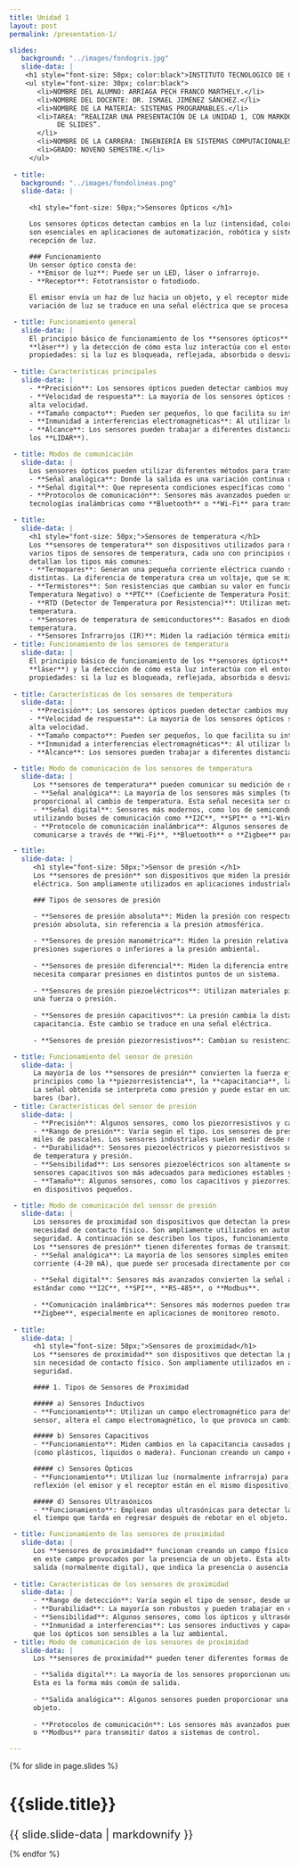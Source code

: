 ```yaml
---
title: Unidad 1
layout: post
permalink: /presentation-1/

slides:
   background: "../images/fondogris.jpg"
   slide-data: |
    <h1 style="font-size: 50px; color:black">INSTITUTO TECNOLOGICO DE CANCUN </h1>
    <ul style="font-size: 30px; color:black">
       <li>NOMBRE DEL ALUMNO: ARRIAGA PECH FRANCO MARTHELY.</li>
       <li>NOMBRE DEL DOCENTE: DR. ISMAEL JIMÉNEZ SÁNCHEZ.</li>
       <li>NOMBRE DE LA MATERIA: SISTEMAS PROGRAMABLES.</li>
       <li>TAREA: “REALIZAR UNA PRESENTACIÓN DE LA UNIDAD 1, CON MARKDOWN, USANDO https://slides.webjeda.com/ EN SU PROPIO REPOSITORIO 
            DE SLIDES”.
       </li>
       <li>NOMBRE DE LA CARRERA: INGENIERÍA EN SISTEMAS COMPUTACIONALES.</li>
       <li>GRADO: NOVENO SEMESTRE.</li>
     </ul>
     
 - title:
   background: "../images/fondolineas.png"
   slide-data: |
   
     <h1 style="font-size: 50px;">Sensores Ópticos </h1>

     Los sensores ópticos detectan cambios en la luz (intensidad, color o posición) para generar una señal de salida. Estos dispositivos 
     son esenciales en aplicaciones de automatización, robótica y sistemas de seguridad. El funcionamiento se basa en la emisión y 
     recepción de luz.

     ### Funcionamiento
     Un sensor óptico consta de:
     - **Emisor de luz**: Puede ser un LED, láser o infrarrojo.
     - **Receptor**: Fototransistor o fotodiodo. 

     El emisor envía un haz de luz hacia un objeto, y el receptor mide la cantidad de luz reflejada, interrumpida o absorbida. La 
     variación de luz se traduce en una señal eléctrica que se procesa para tomar decisiones automáticas.

 - title: Funcionamiento general
   slide-data: |
     El principio básico de funcionamiento de los **sensores ópticos** es la emisión de luz (ya sea **infrarroja**, **visible** o 
     **láser**) y la detección de cómo esta luz interactúa con el entorno. Dependiendo del tipo de sensor, pueden medir diferentes 
     propiedades: si la luz es bloqueada, reflejada, absorbida o desviada.
   
 - title: Características principales
   slide-data: | 
     - **Precisión**: Los sensores ópticos pueden detectar cambios muy pequeños en su entorno.
     - **Velocidad de respuesta**: La mayoría de los sensores ópticos son muy rápidos, lo que los hace adecuados para aplicaciones de 
     alta velocidad.
     - **Tamaño compacto**: Pueden ser pequeños, lo que facilita su integración en sistemas electrónicos.
     - **Inmunidad a interferencias electromagnéticas**: Al utilizar luz, no se ven afectados por campos electromagnéticos.
     - **Alcance**: Los sensores pueden trabajar a diferentes distancias, dependiendo de su tipo (algunos hasta varios kilómetros, como 
     los **LIDAR**).

 - title: Modos de comunicación
   slide-data: |
     Los sensores ópticos pueden utilizar diferentes métodos para transmitir su señal, incluyendo:
     - **Señal analógica**: Donde la salida es una variación continua que corresponde a la intensidad de la luz recibida.
     - **Señal digital**: Que representa condiciones específicas como "presencia" o "ausencia" de un objeto.
     - **Protocolos de comunicación**: Sensores más avanzados pueden usar buses de comunicación como **I2C**, **RS-485**, o incluso 
     tecnologías inalámbricas como **Bluetooth** o **Wi-Fi** para transmitir información en sistemas más complejos.

 - title: 
   slide-data: |
     <h1 style="font-size: 50px;">Sensores de temperatura </h1>
     Los **sensores de temperatura** son dispositivos utilizados para medir la temperatura en diferentes ambientes y procesos. Existen 
     varios tipos de sensores de temperatura, cada uno con principios de funcionamiento y aplicaciones específicas. A continuación se 
     detallan los tipos más comunes:
     - **Termopares**: Generan una pequeña corriente eléctrica cuando se unen dos metales diferentes y están sometidos a temperaturas 
     distintas. La diferencia de temperatura crea un voltaje, que se mide y traduce a una lectura de temperatura.
     - **Termistores**: Son resistencias que cambian su valor en función de la temperatura. Pueden ser **NTC** (Coeficiente de 
     Temperatura Negativo) o **PTC** (Coeficiente de Temperatura Positivo).
     - **RTD (Detector de Temperatura por Resistencia)**: Utilizan metales, comúnmente platino, cuya resistencia eléctrica cambia con la 
     temperatura.
     - **Sensores de temperatura de semiconductores**: Basados en diodos o transistores que cambian su corriente de salida según la 
     temperatura.
     - **Sensores Infrarrojos (IR)**: Miden la radiación térmica emitida por un objeto y calculan la temperatura sin contacto físico.
 - title: Funcionamiento de los sensores de temperatura
   slide-data: |
     El principio básico de funcionamiento de los **sensores ópticos** es la emisión de luz (ya sea **infrarroja**, **visible** o 
     **láser**) y la detección de cómo esta luz interactúa con el entorno. Dependiendo del tipo de sensor, pueden medir diferentes 
     propiedades: si la luz es bloqueada, reflejada, absorbida o desviada.
   
 - title: Características de los sensores de temperatura
   slide-data: |
     - **Precisión**: Los sensores ópticos pueden detectar cambios muy pequeños en su entorno.
     - **Velocidad de respuesta**: La mayoría de los sensores ópticos son muy rápidos, lo que los hace adecuados para aplicaciones de   
     alta velocidad.
     - **Tamaño compacto**: Pueden ser pequeños, lo que facilita su integración en sistemas electrónicos.
     - **Inmunidad a interferencias electromagnéticas**: Al utilizar luz, no se ven afectados por campos electromagnéticos.
     - **Alcance**: Los sensores pueden trabajar a diferentes distancias, dependiendo de su tipo (algunos hasta varios kilómetros, como        los **LIDAR**).

 - title: Modo de comunicación de los sensores de temperatura
   slide-data: |
      Los **sensores de temperatura** pueden comunicar su medición de diferentes maneras:
      - **Señal analógica**: La mayoría de los sensores más simples (termopares, RTD, termistores) generan una señal analógica 
      proporcional al cambio de temperatura. Esta señal necesita ser convertida para su interpretación.
      - **Señal digital**: Sensores más modernos, como los de semiconductores, envían directamente señales digitales, a menudo 
      utilizando buses de comunicación como **I2C**, **SPI** o **1-Wire**.
      - **Protocolo de comunicación inalámbrica**: Algunos sensores de temperatura infrarrojos y semiconductores más avanzados pueden 
      comunicarse a través de **Wi-Fi**, **Bluetooth** o **Zigbee** para aplicaciones como monitoreo remoto.

 - title: 
   slide-data: |
      <h1 style="font-size: 50px;">Sensor de presión </h1>
      Los **sensores de presión** son dispositivos que miden la presión de un fluido (líquido o gas) y la convierten en una señal 
      eléctrica. Son ampliamente utilizados en aplicaciones industriales, automotrices, médicas y en sistemas de control.

      ### Tipos de sensores de presión

      - **Sensores de presión absoluta**: Miden la presión con respecto a un vacío perfecto (0 Pa). Están calibrados para medir la 
      presión absoluta, sin referencia a la presión atmosférica.
  
      - **Sensores de presión manométrica**: Miden la presión relativa con respecto a la presión atmosférica. Se utilizan para medir 
      presiones superiores o inferiores a la presión ambiental.
  
      - **Sensores de presión diferencial**: Miden la diferencia entre dos puntos de presión. Son útiles para aplicaciones en las que se 
      necesita comparar presiones en distintos puntos de un sistema.
  
      - **Sensores de presión piezoeléctricos**: Utilizan materiales piezoeléctricos que generan una carga eléctrica cuando se someten a 
      una fuerza o presión.
  
      - **Sensores de presión capacitivos**: La presión cambia la distancia entre dos placas de un condensador, lo que varía su 
      capacitancia. Este cambio se traduce en una señal eléctrica.
  
      - **Sensores de presión piezorresistivos**: Cambian su resistencia en función de la presión aplicada a un material semiconductor.

 - title: Funcionamiento del sensor de presión
   slide-data: |
      La mayoría de los **sensores de presión** convierten la fuerza ejercida por un fluido en una señal eléctrica, ya sea a través de 
      principios como la **piezorresistencia**, la **capacitancia**, la **piezoelectricidad** o el **desplazamiento de un diafragma**. 
      La señal obtenida se interpreta como presión y puede estar en unidades como pascales (Pa), libras por pulgada cuadrada (psi) o 
      bares (bar).
 - title: Características del sensor de presión
   slide-data: |
      - **Precisión**: Algunos sensores, como los piezorresistivos y capacitivos, ofrecen alta precisión en sus mediciones.
      - **Rango de presión**: Varía según el tipo. Los sensores de presión absoluta pueden medir presiones desde el vacío absoluto hasta 
      miles de pascales. Los sensores industriales suelen medir desde milibares hasta varios cientos de bares.
      - **Durabilidad**: Sensores piezoeléctricos y piezorresistivos son robustos y adecuados para aplicaciones en condiciones extremas 
      de temperatura y presión.
      - **Sensibilidad**: Los sensores piezoeléctricos son altamente sensibles a los cambios rápidos de presión, mientras que los 
      sensores capacitivos son más adecuados para mediciones estables y precisas.
      - **Tamaño**: Algunos sensores, como los capacitivos y piezorresistivos, pueden ser muy compactos, lo que permite su integración 
      en dispositivos pequeños.

 - title: Modo de comunicación del sensor de presión
   slide-data: |
      Los sensores de proximidad son dispositivos que detectan la presencia o ausencia de un objeto dentro de su rango de operación sin 
      necesidad de contacto físico. Son ampliamente utilizados en automatización industrial, robótica, vehículos y aplicaciones de 
      seguridad. A continuación se describen los tipos, funcionamiento, características y modos de comunicación de estos sensores.
      Los **sensores de presión** tienen diferentes formas de transmitir la información de presión que miden, entre ellas:
      - **Señal analógica**: La mayoría de los sensores simples emiten una señal analógica en forma de voltaje (mV/V, 0-10V, 0-5V) o 
      corriente (4-20 mA), que puede ser procesada directamente por controladores o convertida en digital.
  
      - **Señal digital**: Sensores más avanzados convierten la señal a formato digital y pueden comunicarse a través de protocolos 
      estándar como **I2C**, **SPI**, **RS-485**, o **Modbus**.
  
      - **Comunicación inalámbrica**: Sensores más modernos pueden transmitir datos de presión mediante **Wi-Fi**, **Bluetooth**, o 
      **Zigbee**, especialmente en aplicaciones de monitoreo remoto.
        
 - title: 
   slide-data: |
      <h1 style="font-size: 50px;">Sensores de proximidad</h1>
      Los **sensores de proximidad** son dispositivos que detectan la presencia o ausencia de un objeto dentro de su rango de operación 
      sin necesidad de contacto físico. Son ampliamente utilizados en automatización industrial, robótica, vehículos y aplicaciones de 
      seguridad. 

      #### 1. Tipos de Sensores de Proximidad

      ##### a) Sensores Inductivos
      - **Funcionamiento**: Utilizan un campo electromagnético para detectar objetos metálicos. Cuando un objeto metálico se acerca al 
      sensor, altera el campo electromagnético, lo que provoca un cambio en la señal de salida.

      ##### b) Sensores Capacitivos
      - **Funcionamiento**: Miden cambios en la capacitancia causados por la proximidad de un objeto, ya sea metálico o no metálico 
      (como plásticos, líquidos o madera). Funcionan creando un campo eléctrico que se ve afectado por la presencia del objeto.

      ##### c) Sensores Ópticos
      - **Funcionamiento**: Utilizan luz (normalmente infrarroja) para detectar la presencia de objetos. Pueden ser sensores de 
      reflexión (el emisor y el receptor están en el mismo dispositivo) o de barrera (emisor y receptor separados).

      ##### d) Sensores Ultrasónicos
      - **Funcionamiento**: Emplean ondas ultrasónicas para detectar la distancia a un objeto. El sensor emite un pulso de sonido y mide 
      el tiempo que tarda en regresar después de rebotar en el objeto.

 - title: Funcionamiento de los sensores de proximidad
   slide-data: |
      Los **sensores de proximidad** funcionan creando un campo físico (magnético, eléctrico, acústico o luminoso) y detectando cambios 
      en este campo provocados por la presencia de un objeto. Esta alteración genera una señal que es procesada y convertida en una 
      salida (normalmente digital), que indica la presencia o ausencia del objeto.
   
 - title: Caracteristicas de los sensores de proximidad
   slide-data: |
      - **Rango de detección**: Varía según el tipo de sensor, desde unos pocos milímetros hasta varios metros.
      - **Durabilidad**: La mayoría son robustos y pueden trabajar en condiciones difíciles.
      - **Sensibilidad**: Algunos sensores, como los ópticos y ultrasónicos, son muy sensibles y pueden detectar objetos en movimiento.
      - **Inmunidad a interferencias**: Los sensores inductivos y capacitivos pueden ser afectados por condiciones ambientales, mientras 
      que los ópticos son sensibles a la luz ambiental.
 - title: Modo de comunicación de los sensores de proximidad
   slide-data: |
      Los **sensores de proximidad** pueden tener diferentes formas de comunicar sus señales:

      - **Salida digital**: La mayoría de los sensores proporcionan una señal de encendido/apagado (ON/OFF) cuando se detecta un objeto. 
      Esta es la forma más común de salida.
  
      - **Salida analógica**: Algunos sensores pueden proporcionar una señal analógica proporcional a la distancia o la proximidad del 
      objeto.
  
      - **Protocolos de comunicación**: Los sensores más avanzados pueden utilizar protocolos de comunicación como **I2C**, **RS-485**, 
      o **Modbus** para transmitir datos a sistemas de control.

---
```


{% for slide in page.slides %}
<section data-background="{% if slide.background %}{{slide.background}}{% else %}{{page.background}}{% endif %}">
  <h1 style="font-size: 30px;">{{slide.title}}</h1>
   <div style="font-size: 20px;">
     {{ slide.slide-data | markdownify }}
   </div>
</section>

{% endfor %}

